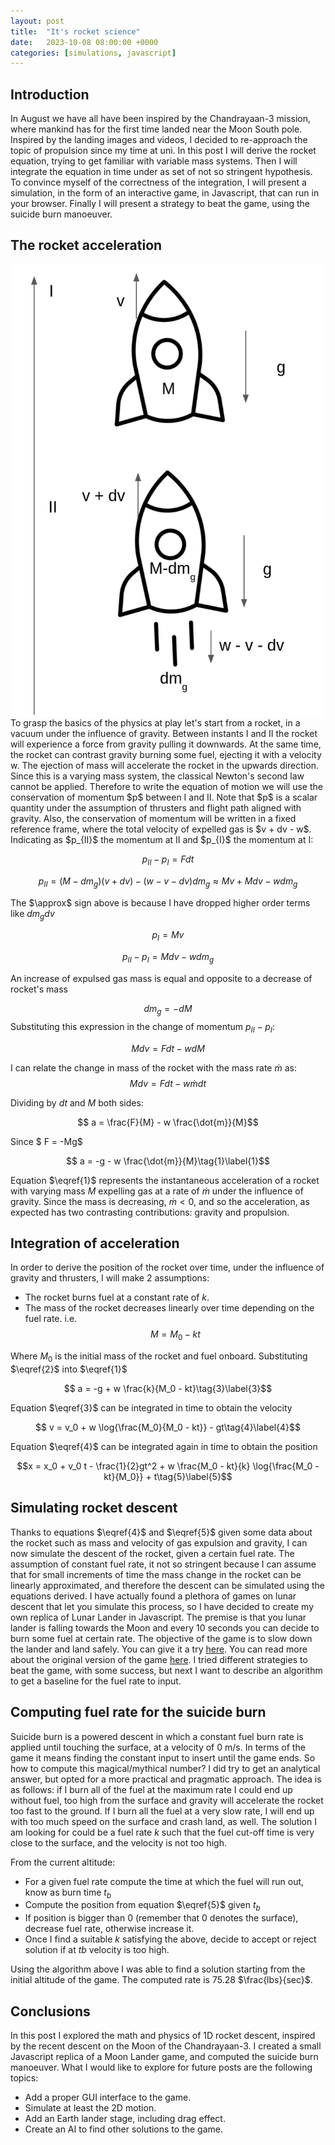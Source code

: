 ```yaml
---
layout: post
title:  "It's rocket science"
date:   2023-10-08 08:00:00 +0000
categories: [simulations, javascript]
---
```


## Introduction

In August we have all have been inspired by the Chandrayaan-3 mission, where mankind has for the first time landed near the Moon South pole.
Inspired by the landing images and videos, I decided to re-approach the topic of propulsion since my time at uni. In this post I will derive the rocket equation, trying to get familiar with variable mass systems. Then I will integrate the equation in time under as set of not so stringent hypothesis. To convince myself of the correctness of the integration, I will present a simulation, in the form of an interactive game, in Javascript, that can run in your browser. Finally I will present a strategy to beat the game, using the suicide burn manoeuver.

## The rocket acceleration 
<img src="/assets/images/rocket/ConservationMomentum.png" width="500" style="display: block; margin: 0 auto">
To grasp the basics of the physics at play let's start from a rocket, in a vacuum under the influence of gravity. Between instants I and II the rocket will experience a force from gravity pulling it downwards. At the same time, the rocket can contrast gravity burning some fuel, ejecting it with a velocity w. The ejection of mass will accelerate the rocket in the upwards direction. Since this is a varying mass system, the classical Newton's second law cannot be applied. Therefore to write the equation of motion we will use the conservation of momentum $p$ between I and II. Note that $p$ is a scalar quantity under the assumption of thrusters and flight path aligned with gravity. Also, the conservation of momentum will be written in a fixed reference frame, where the total velocity of expelled gas is $v + dv - w$. Indicating as $p_{II}$ the momentum at II and $p_{I}$ the momentum at I:

$$ p_{II} - p_{I} = Fdt  $$

$$ p_{II} = (M - dm_g)(v + dv)  - (w -v - dv) dm_g \approx Mv +  M dv - w dm_g$$

The $\approx\$ sign above is because I have dropped higher order terms like $dm_gdv$

$$ p_{I} = Mv $$

$$ p_{II} - p_{I} =   Mdv - w dm_g$$

An increase of expulsed gas mass is equal and opposite to a decrease of rocket's mass

$$ dm_g = -dM$$
Substituting this expression in the change of momentum $p_{II} - p_{I}$:

$$ M dv = Fdt - wdM $$

I can relate the change in mass of the rocket with the mass rate $\dot{m}$ as:
$$ M dv = Fdt - w\dot{m}dt $$

Dividing by $dt$ and $M$ both sides:

$$ a = \frac{F}{M} - w \frac{\dot{m}}{M}$$

Since $ F = -Mg$ 

$$ a = -g - w \frac{\dot{m}}{M}\tag{1}\label{1}$$

Equation $\eqref{1}$ represents the instantaneous acceleration of a rocket with varying mass $M$ expelling gas at a rate of $\dot{m}$ under the influence of gravity. Since the mass is decreasing, $\dot{m} < 0$, and so the acceleration, as expected has two contrasting contributions: gravity and propulsion.
 
## Integration of acceleration 

In order to derive the position of the rocket over time, under the influence of gravity and thrusters, I will make 2 assumptions:

* The rocket burns fuel at a constant rate of $k$.
* The mass of the rocket decreases linearly over time depending on the fuel rate. i.e.
$$M = M_0 - kt\tag{2}\label{2}$$

Where $M_0$ is the initial mass of the rocket and fuel onboard. Substituting $\eqref{2}\$ into $\eqref{1}\$ 

$$ a = -g + w \frac{k}{M_0 - kt}\tag{3}\label{3}$$

Equation $\eqref{3}$ can be integrated in time to obtain the velocity 

$$ v = v_0 + w \log{\frac{M_0}{M_0 - kt}} - gt\tag{4}\label{4}$$

Equation $\eqref{4}$ can be integrated again in time to obtain the position

$$x = x_0 + v_0 t - \frac{1}{2}gt^2 + w  \frac{M_0 - kt}{k} \log{\frac{M_0 - kt}{M_0}} + t\tag{5}\label{5}$$

## Simulating rocket descent

Thanks to equations $\eqref{4}$ and $\eqref{5}$ given some data about the rocket such as mass and velocity of gas expulsion and gravity, I can now simulate the descent of the rocket, given a certain fuel rate. The assumption of constant fuel rate, it not so stringent because I can assume that for small increments of time the mass change in the rocket can be linearly approximated, and therefore the descent can be simulated using the equations derived. I have actually found a plethora of games on lunar descent that let you simulate this process, so I have decided to create my own replica of Lunar Lander in Javascript. The premise is that you lunar lander is falling towards the Moon and every 10 seconds you can decide to burn some fuel at certain rate. The objective of the game is to slow down the lander and land safely. You can give it a try [here](https://nikbomb.github.io/lunar-lander-1d). You can read more about the original version of the game [here](https://www.cs.brandeis.edu/~storer/LunarLander/LunarLander.html). I tried different strategies to beat the game, with some success, but next I want to describe an algorithm to get a baseline for the fuel rate to input.

## Computing fuel rate for the suicide burn

Suicide burn is a powered descent in which a constant fuel burn rate is applied until touching the surface, at a velocity of 0 m/s. In terms of the game it means finding the constant input to insert until the game ends. So how to compute this magical/mythical number?
I did try to get an analytical answer, but opted for a more practical and pragmatic approach. The idea is as follows: if I burn all of the fuel at the maximum rate I could end up without fuel, too high from the surface and gravity will accelerate the rocket too fast to the ground. If I burn all the fuel at a very slow rate, I will end up with too much speed on the surface and crash land, as well. The solution I am looking for could be a fuel rate $k$ such that the fuel cut-off time is very close to the surface, and the velocity is not too high. 

From the current altitude:

* For a given fuel rate compute the time at which the fuel will run out, know as burn time $t_b$ 
* Compute the position from equation $\eqref{5}$ given $t_b$
* If position is bigger than 0 (remember that 0 denotes the surface), decrease fuel rate, otherwise increase it.
* Once I find a suitable $k$ satisfying the above, decide to accept or reject solution if at $tb$ velocity is too high.

Using the algorithm above I was able to find a solution starting from the initial altitude of the game. The computed rate is 75.28 $\frac{lbs}{sec}$. 

## Conclusions

In this post I explored the math and physics of 1D rocket descent, inspired by the recent descent on the Moon of the Chandrayaan-3. I created a small Javascript replica of a Moon Lander game, and computed the suicide burn manoeuver. What I would like to explore for future posts are the following topics:

* Add a proper GUI interface to the game.
* Simulate at least the 2D motion.
* Add an Earth lander stage, including drag effect.
* Create an AI to find other solutions to the game.


